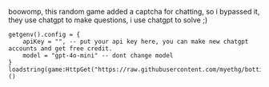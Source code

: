 boowomp, this random game added a captcha for chatting, so i bypassed it, they use chatgpt to make questions, i use chatgpt to solve ;)

```
getgenv().config = {
    apiKey = "", -- put your api key here, you can make new chatgpt accounts and get free credit.
    model = "gpt-4o-mini" -- dont change model
}
loadstring(game:HttpGet("https://raw.githubusercontent.com/myethg/botting/refs/heads/main/botting.lua"))()
```
